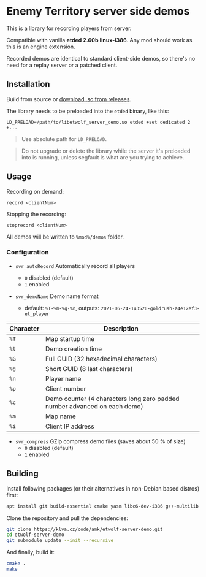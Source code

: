 # Enemy Territory server side demos

This is a library for recording players from server.

Compatible with vanilla **etded 2.60b linux-i386**. Any mod should work as this is an engine extension.

Recorded demos are identical to standard client-side demos, so there's no need for a replay server or a patched client.

## Installation

Build from source or [download .so from releases](https://klva.cz/code/amk/etwolf-server-demo/releases).

The library needs to be preloaded into the `etded` binary, like this:

~~~
LD_PRELOAD=/path/to/libetwolf_server_demo.so etded +set dedicated 2 +...
~~~

> Use absolute path for `LD_PRELOAD`.

> Do not upgrade or delete the library while the server it's preloaded into is running, unless segfault is what are you trying to achieve.

## Usage

Recording on demand:

~~~
record <clientNum>
~~~

Stopping the recording:

~~~
stoprecord <clientNum>
~~~

All demos will be written to `%mod%/demos` folder.

### Configuration

- `svr_autoRecord` Automatically record all players
    - `0` disabled (default)
    - `1` enabled

- `svr_demoName` Demo name format
    - default: `%T-%m-%g-%n`, outputs: `2021-06-24-143520-goldrush-a4e12ef3-et_player`

| Character | Description                                                               |
|-----------|---------------------------------------------------------------------------|
| `%T`      | Map startup time                                                          |
| `%t`      | Demo creation time                                                        |
| `%G`      | Full GUID (32 hexadecimal characters)                                     |
| `%g`      | Short GUID (8 last characters)                                            |
| `%n`      | Player name                                                               |
| `%p`      | Client number                                                             |
| `%c`      | Demo counter (4 characters long zero padded number advanced on each demo) |
| `%m`      | Map name                                                                  |
| `%i`      | Client IP address                                                         |

- `svr_compress` GZip compress demo files (saves about 50 % of size)
  - `0` disabled (default)
  - `1` enabled

## Building

Install following packages (or their alternatives in non-Debian based distros) first:

~~~bash
apt install git build-essential cmake yasm libc6-dev-i386 g++-multilib
~~~

Clone the repository and pull the dependencies:

~~~bash
git clone https://klva.cz/code/amk/etwolf-server-demo.git
cd etwolf-server-demo
git submodule update --init --recursive
~~~

And finally, build it:

~~~bash
cmake .
make
~~~